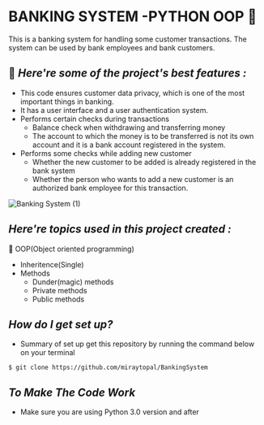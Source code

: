 
# BANKING SYSTEM -PYTHON OOP :snake:

This is a banking system for handling some customer transactions. The system can be used by bank employees and bank customers.

:unicorn: *Here're some of the project's best features :*
--
- This code ensures customer data privacy, which is one of the most important things in banking.
- It has a user interface and a user authentication system.
- Performs certain checks during transactions
  - Balance check when withdrawing and transferring money
  - The account to which the money is to be transferred is not its own account and it is a bank account registered in the system.
- Performs some checks while adding new customer
  - Whether the new customer to be added is already registered in the bank system
  - Whether the person who wants to add a new customer is an authorized bank employee for this transaction.
 
 
![Banking System (1)](https://user-images.githubusercontent.com/75898277/192066382-c03ba8a1-aed7-46ca-8f5a-b2af01f774c9.jpg)
 

 ***Here're topics used in this project created :***
 --
 
  :key: OOP(Object oriented programming)
   - Inheritence(Single)
   - Methods
     - Dunder(magic) methods
     - Private methods
     - Public methods

***How do I get set up?***
--
- Summary of set up get this repository by running the command below on your terminal
```
$ git clone https://github.com/miraytopal/BankingSystem
```
***To Make The Code Work***
--

- Make sure you are using Python 3.0 version and after
